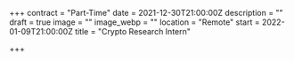 +++
contract = "Part-Time"
date = 2021-12-30T21:00:00Z
description = ""
draft = true
image = ""
image_webp = ""
location = "Remote"
start = 2022-01-09T21:00:00Z
title = "Crypto Research Intern"

+++
